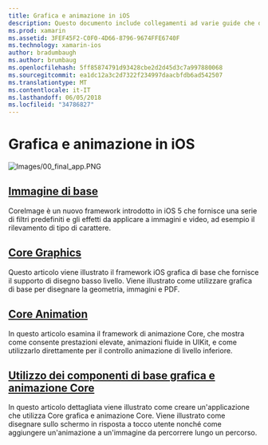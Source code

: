 ```yaml
---
title: Grafica e animazione in iOS
description: Questo documento include collegamenti ad varie guide che descrivono come usare il framework di immagine di Core, grafica di base e dei componenti di base animazione in xamarin. IOS.
ms.prod: xamarin
ms.assetid: 3FEF45F2-C0F0-4D66-8796-9674FFE6740F
ms.technology: xamarin-ios
author: bradumbaugh
ms.author: brumbaug
ms.openlocfilehash: 5ff85874791d93428cbe2d2d45d3c7a997880068
ms.sourcegitcommit: ea1dc12a3c2d7322f234997daacbfdb6ad542507
ms.translationtype: MT
ms.contentlocale: it-IT
ms.lasthandoff: 06/05/2018
ms.locfileid: "34786827"
---
```

# <a name="graphics-and-animation-in-ios"></a>Grafica e animazione in iOS

![Images/00_final_app.PNG](images/00-final-app.png "eseguire un'app di esempio") 

##  <a name="core-imageiosplatformgraphics-animation-iosintroduction-to-coreimagemd"></a>[Immagine di base](~/ios/platform/graphics-animation-ios/introduction-to-coreimage.md)

CoreImage è un nuovo framework introdotto in iOS 5 che fornisce una serie di filtri predefiniti e gli effetti da applicare a immagini e video, ad esempio il rilevamento di tipo di carattere.

##  <a name="core-graphicsiosplatformgraphics-animation-ioscore-graphicsmd"></a>[Core Graphics](~/ios/platform/graphics-animation-ios/core-graphics.md)

Questo articolo viene illustrato il framework iOS grafica di base che fornisce il supporto di disegno basso livello. Viene illustrato come utilizzare grafica di base per disegnare la geometria, immagini e PDF.

##  <a name="core-animationiosplatformgraphics-animation-ioscore-animationmd"></a>[Core Animation](~/ios/platform/graphics-animation-ios/core-animation.md)

In questo articolo esamina il framework di animazione Core, che mostra come consente prestazioni elevate, animazioni fluide in UIKit, e come utilizzarlo direttamente per il controllo animazione di livello inferiore.

##  <a name="using-core-graphics-and-core-animationiosplatformgraphics-animation-iosgraphics-animation-walkthroughmd"></a>[Utilizzo dei componenti di base grafica e animazione Core](~/ios/platform/graphics-animation-ios/graphics-animation-walkthrough.md)

In questo articolo dettagliata viene illustrato come creare un'applicazione che utilizza Core grafica e animazione Core. Viene illustrato come disegnare sullo schermo in risposta a tocco utente nonché come aggiungere un'animazione a un'immagine da percorrere lungo un percorso.



